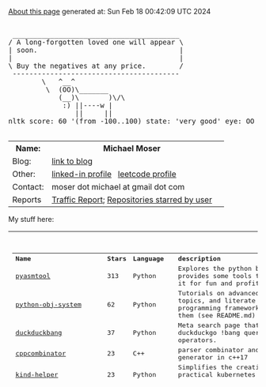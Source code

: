 [About this page](https://github.com/MoserMichael/MoserMichael/blob/master/ABOUT.md) generated at: 
Sun Feb 18 00:42:09 UTC 2024

<pre>

 ________________________________________
/ A long-forgotten loved one will appear \
| soon.                                  |
|                                        |
\ Buy the negatives at any price.        /
 ----------------------------------------
        \   ^__^
         \  (OO)\_______
            (__)\       )\/\
             :) ||----w |
                ||     ||
nltk score: 60 '(from -100..100) state: 'very good' eye: OO tongue: :)

</pre>

<table width ="100%">
<tr>
    <th>
        Name:       
    </th>
    <th>
        Michael Moser
    </th>
</tr>
<tr>
    <td>
        Blog:       
    </td>
    <td>
        <a href="https://github.com/MoserMichael/my-notes/blob/master/dev-gotchas.md">link to blog</a>
    <td>
</tr>
<tr>
    <td>
        Other:  
    </td>
    <td>
        <a href="https://www.linkedin.com/in/michael-moser-32211b1/">linked-in profile</a> &nbsp; <a href="https://leetcode.com/michaelmo123/">leetcode profile</a>
    <td>
</tr>
<tr> <td> Contact:    
    </td>
    <td>
        moser dot michael at gmail dot com
    </td>
</tr>
<tr>
    <td>
        Reports
    </td>
    <td>
        <a href="https://github.com/MoserMichael/MoserMichael/blob/master/TRAFFIC_REPORT.md">Traffic Report</a>; <a href="https://github.com/MoserMichael/MoserMichael/blob/master/USER_STARRED.md">Repositories starred by user</a>
</tr>
</table>

My stuff here:

<table width="100%" height="300">
<tr>
    <td>
        <pre>

<table><tr><th align='left'>Name</th><th align='left'>Stars</th><th align='left'>Language</th><th align='left'>description</th></tr>
<tr><td><a href="https://github.com/MoserMichael/pyasmtool">pyasmtool</a></td><td>313</td><td>Python</td><td>Explores the python bytecode, provides some tools to access it for fun and profit.</td></tr>
<tr><td><a href="https://github.com/MoserMichael/python-obj-system">python-obj-system</a></td><td>62</td><td>Python</td><td>Tutorials on advanced python topics, and literate programming framework to write them (see README.md)</td></tr>
<tr><td><a href="https://github.com/MoserMichael/duckduckbang">duckduckbang</a></td><td>37</td><td>Python</td><td>Meta search page that utilises duckduckgo !bang query operators.</td></tr>
<tr><td><a href="https://github.com/MoserMichael/cppcombinator">cppcombinator</a></td><td>23</td><td>C++</td><td>parser  combinator and AST generator in c++17</td></tr>
<tr><td><a href="https://github.com/MoserMichael/kind-helper">kind-helper</a></td><td>23</td><td>Python</td><td>Simplifies the creation of practical kubernetes test clusters with the kind utility.</td></tr>
<tr><td><a href="https://github.com/MoserMichael/jq-illustrated">jq-illustrated</a></td><td>21</td><td>Shell</td><td>illustrated tutorial of jq (and the scripts that create it)</td></tr>
<tr><td><a href="https://github.com/MoserMichael/s9k">s9k</a></td><td>17</td><td>Python</td><td>dashboard/web app for managing kubernetes clusters, with similar functionality as k9s</td></tr>
<tr><td><a href="https://github.com/MoserMichael/cstuff">cstuff</a></td><td>12</td><td>C</td><td>My C projects</td></tr>
<tr><td><a href="https://github.com/MoserMichael/ls-annotations">ls-annotations</a></td><td>7</td><td>Java</td><td>Show all declarations with java annotations by decompiling byte code.</td></tr>
<tr><td><a href="https://github.com/MoserMichael/roget-thesaurus-parser">roget-thesaurus-parser</a></td><td>7</td><td>Python</td><td>parses Roget's thesaurus and provide API for querying related words</td></tr>
<tr><td><a href="https://github.com/MoserMichael/rzgrep">rzgrep</a></td><td>7</td><td>Go</td><td>grep utility that searches through zip,jar,ear,tgz,bz2 in any form of nesting; it can also decompile class files</td></tr>
<tr><td><a href="https://github.com/MoserMichael/pythonimportplayground">pythonimportplayground</a></td><td>6</td><td>Python</td><td>the readme file explains python packages, with examples.</td></tr>
<tr><td><a href="https://github.com/MoserMichael/jscriptparse">jscriptparse</a></td><td>5</td><td>JavaScript</td><td>pyx scripting language & REPL/Shell ; prs - javascript module for parser combinators</td></tr>
<tr><td><a href="https://github.com/MoserMichael/pygamewrap">pygamewrap</a></td><td>5</td><td>Python</td><td>A small wrapper toolkit that simplifies development with the pygame library (hopefully)</td></tr>
<tr><td><a href="https://github.com/MoserMichael/myenv">myenv</a></td><td>4</td><td>Shell</td><td>my work environment (so i don't have to search for it ;-)</td></tr>
<tr><td><a href="https://github.com/MoserMichael/opinionated-fortune-cow">opinionated-fortune-cow</a></td><td>4</td><td>Shell</td><td>fortune | cow pipe that runs sentiment analysis on the fortune cookie, in order to determine the mood and expression of the cow</td></tr>
<tr><td><a href="https://github.com/MoserMichael/flagged-hn">flagged-hn</a></td><td>3</td><td>Python</td><td>crawl hn and build a page containing flagged stories only.</td></tr>
<tr><td><a href="https://github.com/MoserMichael/pprintex">pprintex</a></td><td>3</td><td>Python</td><td>python pretty printer, unlinke pprint it prints out all object field values.</td></tr>
<tr><td><a href="https://github.com/MoserMichael/gittools">gittools</a></td><td>2</td><td>Python</td><td>get some sense out of the git log for a given repository.</td></tr>
<tr><td><a href="https://github.com/MoserMichael/pythoncourse">pythoncourse</a></td><td>2</td><td>Python</td><td>my notes on teaching the python programming language.</td></tr>
<tr><td><a href="https://github.com/MoserMichael/subb">subb</a></td><td>2</td><td>Python</td><td>a wrapper module for python subprocess</td></tr>
<tr><td><a href="https://github.com/MoserMichael/vimcrypt2">vimcrypt2</a></td><td>2</td><td>Vim Script</td><td>Advanced vim plugin to encrypt files with openssl</td></tr>
<tr><td><a href="https://github.com/MoserMichael/docker-force-attach">docker-force-attach</a></td><td>1</td><td>Shell</td><td>script to attach shell to running docker container - even if there is no shell in the image</td></tr>
<tr><td><a href="https://github.com/MoserMichael/dockerdashphp">dockerdashphp</a></td><td>1</td><td>JavaScript</td><td>dashboard/web application for working with docker</td></tr>
<tr><td><a href="https://github.com/MoserMichael/gitblame">gitblame</a></td><td>1</td><td>Vim Script</td><td>minimal vim plugin for working with git; with a focus on git blame and git grep commands</td></tr>
<tr><td><a href="https://github.com/MoserMichael/k8explain">k8explain</a></td><td>1</td><td>Go</td><td>golang exercise: produce a table of kubernetes api resources where each row is linked to an explanation</td></tr>
<tr><td><a href="https://github.com/MoserMichael/MoserMichael">MoserMichael</a></td><td>1</td><td>Shell</td><td>some blurb about the owner and his stuff. A script generates README.md, that appears on the public profile. The script is run periodically by github action. (see ABOUT.md)</td></tr>
<tr><td><a href="https://github.com/MoserMichael/teach-your-children-well">teach-your-children-well</a></td><td>1</td><td>Python</td><td>Telling stories in simple English, so that I have something to tell to my kids during the summer vacation</td></tr>
<tr><td><a href="https://github.com/MoserMichael/devgoodies">devgoodies</a></td><td>0</td><td>Vim script</td><td>Vim plugin - useful commands for editing code.</td></tr>
<tr><td><a href="https://github.com/MoserMichael/download-artifacts">download-artifacts</a></td><td>0</td><td>Shell</td><td>bash script for downloading the artifacts of the latest release for a given github repo of a given user.</td></tr>
<tr><td><a href="https://github.com/MoserMichael/follow-kube-logs">follow-kube-logs</a></td><td>0</td><td>Python</td><td>tail the log of all containers in all pods of a kubernetes deployment/replicaset/statefull set, for a limited time period. Interactive script: the user presses enter to stop logging.</td></tr>
<tr><td><a href="https://github.com/MoserMichael/githubapitools">githubapitools</a></td><td>0</td><td>Python</td><td>tools that make use of the python github api, for fun and profit.</td></tr>
<tr><td><a href="https://github.com/MoserMichael/github_pr_comments">github_pr_comments</a></td><td>0</td><td>Python</td><td>script that notifies if any of your PR's received  new/modified/deleted comment.</td></tr>
<tr><td><a href="https://github.com/MoserMichael/grpc-spring-boot-starter-utils">grpc-spring-boot-starter-utils</a></td><td>0</td><td>Java</td><td>grpc ServerInterceptor for logging of grpc request/response with exception handling, used with grpc-spring-boot-starter</td></tr>
<tr><td><a href="https://github.com/MoserMichael/jobinterviewhomework">jobinterviewhomework</a></td><td>0</td><td>C++</td><td>log of job interview assignments</td></tr>
<tr><td><a href="https://github.com/MoserMichael/jpa-enc-converter">jpa-enc-converter</a></td><td>0</td><td>Java</td><td>Example of handling the encryption/decryption of data at rest in an SQL table, by means of spring JPA/AttributeConverter</td></tr>
<tr><td><a href="https://github.com/MoserMichael/kwchecker">kwchecker</a></td><td>0</td><td>Python</td><td>Declarative verifier and sanitizer for python kwargs parameters.</td></tr>
<tr><td><a href="https://github.com/MoserMichael/my-notes">my-notes</a></td><td>0</td><td>Python</td><td>Keeping notes while learning stuff (so they don't get lost) These notes are best viewed in vim - meaning in a fixed font with text wrapping)</td></tr>
<tr><td><a href="https://github.com/MoserMichael/printb">printb</a></td><td>0</td><td>Python</td><td>Adds bidi aware 'print' and 'input' functions.</td></tr>
<tr><td><a href="https://github.com/MoserMichael/vimcrypt">vimcrypt</a></td><td>0</td><td>Vim script</td><td>my vim plugin for encrypting/decryting text files with openssl</td></tr>
<tr><td><a href="https://github.com/MoserMichael/visual-python-strace">visual-python-strace</a></td><td>0</td><td>Python</td><td>show a very long stack trace with variable values.</td></tr>
<tr><td><a href="https://github.com/MoserMichael/zipit">zipit</a></td><td>0</td><td>C++</td><td>c++ library for the equivalent of python/haskell zip function</td></tr>
<tr><th>Total stars:</th><th colspan='2' align='left'> 573 </th></tr>
</table>
<br>
old_date:  2024-02-11 00:42:56.754007 now: 2024-02-18 00:42:20.225041
jobinterviewhomework new project. stars: 0
    </pre>
  </td>
</table>
